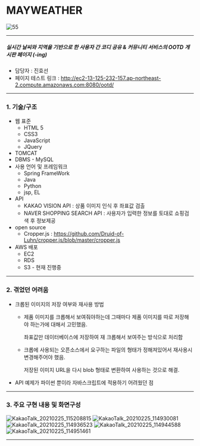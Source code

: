
# MAYWEATHER
![55](https://user-images.githubusercontent.com/71997946/109094404-3e8ca280-775d-11eb-8b00-06a02562accc.PNG)

---------------------
##### 실시간 날씨와 지역을 기반으로 한 사용자 간 코디 공유 & 커뮤니티 서비스의 OOTD 게시판 페이지 (-ing)
+ 담당자 : 진효선
+ 페이지 테스트 링크 : http://ec2-13-125-232-157.ap-northeast-2.compute.amazonaws.com:8080/ootd/

----------------------

### 1. 기술/구조

+ 웹 표준
  + HTML 5
  + CSS3
  + JavaScript
  + JQuery
+ TOMCAT
+ DBMS - MySQL
+ 사용 언어 및 프레임워크
  + Spring FrameWork
  + Java
  + Python
  + jsp, EL
+ API
  + KAKAO VISION API : 상품 이미지 인식 후 좌표값 검출
  + NAVER SHOPPING SEARCH API : 사용자가 입력한 정보를 토대로 쇼핑검색 후 정보제공
+ open source
  + Cropper.js : https://github.com/Druid-of-Luhn/cropper.js/blob/master/cropper.js
+ AWS 배포
  + EC2
  + RDS
  + S3 - 현재 진행중

----------------

### 2. 겪었던 어려움

+ 크롭된 이미지의 저장 여부와 재사용 방법
  + 제품 이미지를 크롭해서 보여줘야하는데 그때마다 제품 이미지를 따로 저장해야 하는가에 대해서 고민했음.

    좌표값만 데이터베이스에 저장하여 재 크롭해서 보여주는 방식으로 처리함
    
  + 크롭에 사용되는 오픈소스에서 요구하는 파일의 형태가 정해져있어서 재사용시 변경해주어야 했음.
   
    저장된 이미지 URL을 다시 blob 형태로 변환하여 사용하는 것으로 해결.

+ API 예제가 파이썬 뿐이라 자바스크립트에 적용하기 어려웠던 점
    

-------------------

### 3. 주요 구현 내용 및 화면구성

![KakaoTalk_20210225_115208815](https://user-images.githubusercontent.com/71997946/109095928-f91da480-775f-11eb-99b9-bf38f87a856f.png)
![KakaoTalk_20210225_114930081](https://user-images.githubusercontent.com/71997946/109095738-a9d77400-775f-11eb-94b7-0aa302ef1c62.png)
![KakaoTalk_20210225_114936523](https://user-images.githubusercontent.com/71997946/109095767-b5c33600-775f-11eb-890a-02976542f5b0.png)
![KakaoTalk_20210225_114944588](https://user-images.githubusercontent.com/71997946/109095775-b78cf980-775f-11eb-91b7-4065be887d67.png)
![KakaoTalk_20210225_114951461](https://user-images.githubusercontent.com/71997946/109095778-b8be2680-775f-11eb-997c-100bb4c6e356.png)

----------------

